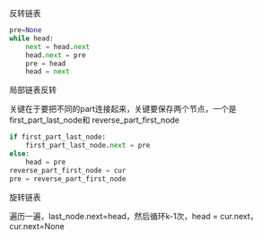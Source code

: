 反转链表
```python
pre=None
while head:
    next = head.next
    head.next = pre
    pre = head
    head = next

```

局部链表反转

关键在于要把不同的part连接起来，关键要保存两个节点，一个是first_part_last_node和
reverse_part_first_node
```python
if first_part_last_node:
    first_part_last_node.next = pre
else:
    head = pre
reverse_part_first_node = cur
pre = reverse_part_first_node
```


旋转链表

遍历一遍，last_node.next=head，然后循环k-1次，head = cur.next，cur.next=None